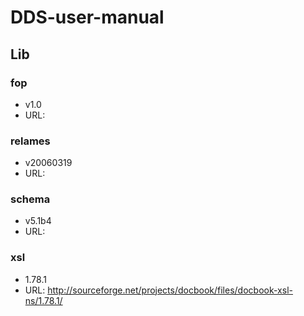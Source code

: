 # DDS-user-manual

## Lib

### fop

 * v1.0
 * URL: 

### relames

 * v20060319
 * URL: 
 
### schema

 * v5.1b4
 * URL: 
 
### xsl

 * 1.78.1
 * URL: http://sourceforge.net/projects/docbook/files/docbook-xsl-ns/1.78.1/


